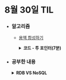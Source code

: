 # 8월 30일 TIL

* ### 알고리즘
    * [용액 합성하기](https://www.acmicpc.net/problem/14921)
    
      <details>
      <summary><strong>코드 - 투 포인터(7분)</strong></summary>

        ```java

        import java.io.*;
        import java.util.*;

        class Main {
            public static void main(String[] args) throws IOException {
                BufferedReader br = new BufferedReader(new InputStreamReader(System.in));
                BufferedWriter bw = new BufferedWriter(new OutputStreamWriter(System.out));

                int n = Integer.parseInt(br.readLine());

                StringTokenizer tokenizer = new StringTokenizer(br.readLine());

                int[] liquids = new int[n];
                for(int i=0 ; i<n ; i++){
                    liquids[i] = Integer.parseInt(tokenizer.nextToken());
                }

                Arrays.sort(liquids);

                int left = 0, right = n - 1, answer = Integer.MAX_VALUE;

                while(left < right){
                    int total = liquids[left] + liquids[right];
                    
                    if(Math.abs(answer) > Math.abs(total)){
                        answer = total;
                    }
                    if(total > 0){
                        right--;
                    }
                    else{
                        left++;
                    }
                }
                
                bw.write(String.valueOf(answer));
                bw.close();
                br.close();
            }
        }

        ```

      </details>


* ### 공부한 내용

    <details>
    <summary><strong>RDB VS NoSQL</strong></summary>

    * <h3>RBD</h3>
      * RDB(Relational Database)는 관계형 데이터베이스의 약자로 엄격하게 정의된 스키마로 table구조로 데이터를 저장한다.
      * 테이블간 연관 관계를 설정해서, 분산된 데이터를 서로 연결하여 관리한다.
      * SQL문을 이용하여 CRUD 작업을 수행한다.
      * 종류로는 MySQL, Oracle, MS-SQL, SQLite 등이 있다.
        * <h4>장점</h4>
          * 정의된 스키마에 따라 데이터가 저장되기 때문에 명확한 데이터 구조를 보장한다.
          * 각 데이터를 중복없이 저장한다.
        * <h4>단점</h4>
          * 연관 관계가 복잡한 경우 join문이 많은 복잡한 쿼리를 작성할 수도 있다.
          * 스키마로 인해 데이터를 유연하게 저장하지 못하고, 스키마 변경 시 번거롭다.
    * <h3>NoSQL</h3>
      * RDB와 같은 관계형 데이터베이스가 아닌 key-value, document, graph의 형식으로 여러 형식으로 데이터를 저장한다.
      * 스키마가 정의되어 있지 않아서 join이 불가능하여 추가적인 작업을 해야한다.
      * RDB처럼 중복을 방지하지 않기 때문에 중복된 데이터를 저장하는 경우를 방지해야 한다.
        * <h4>장점</h4>
          * 스키마가 없기 때문에 데이터를 유연하게 저장할 수 있고, 새로운 필드를 쉽게 추가할 수 있다.
          * 데이터 분산이 용이하기 때문에 scale-out을 쉽게 할 수 있다.
        * <h4>단점</h4>
          * 중복된 데이터가 발생할 수 있고, 중복된 데이터 수정 시 모든 컬렉션에서 수정을 해야한다.
          * 스키마가 없기 때문에 명확한 데이터 구조를 보장하지 않아서 데이터 구조 결정이 어려울 수 있다.
          
      * <h3>RDB, NoSQL은 각각 언제 사용하면 좋은가</h3>
        * <strong>RDB</strong>는 스키마가 변경될 여지가 없는 명확한 데이터 구조가 중요한 경우 사용한다. 중복된 데이터를 저장하지 않기 때문에 데이터가 자주 변경이 이루어지는 시스템에 사용하기 적합하다.
        * <strong>NoSQL</strong>은 정확한 데이터 구조를 알 수 없고, 데이터 변경 및 확징 될 수 있는 경우에 사용하면 좋다. 또한, 중복된 데이터가 변경될 시 모든 컬렉션에서 수정을 해야하기 때문에 업데이트가 많지 않는 시스템에 사용한다. scale-out이 잦은 시스템에도 적합하다.

    </details>